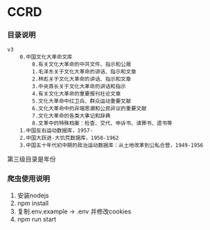 
# CCRD

### 目录说明

```
v3
    0.中国文化大革命文库
        0.有关文化大革命的中共文件、指示和公报
        1.毛泽东关于文化大革命的讲话、指示和文章
        2.林彪关于文化大革命的讲话、指示和文章
        3.中央首长关于文化大革命的讲话和指示
        4.有关文化大革命的重要报刊社论文章
        5.文化大革命中红卫兵、群众运动重要文献
        6.文化大革命中的异端思潮和公民异议的重要文献
        7.文化大革命的各类大事记和辞典
        8.文革中的特殊档案：检查、交代、申诉书、请罪书、遗书等
    1.中国反右运动数据库，1957-
    2.中国大跃进-大饥荒数据库，1958-1962
    3.中国五十年代初中期的政治运动数据库：从土地改革到公私合营，1949-1956
```

第三级目录是年份

### 爬虫使用说明

1. 安装nodejs
2. npm install
3. 复制.env.example -> .env 并修改cookies
4. npm run start